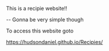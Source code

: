 This is a recipie website!!

-- Gonna be very simple though

To access this website goto

https://hudsondaniel.github.io/Recipies/